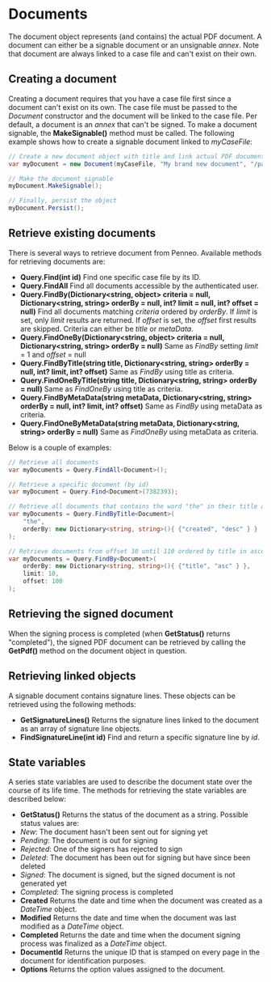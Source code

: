 # Documents
The document object represents (and contains) the actual PDF document. A document can either be a signable document or an unsignable _annex_. Note that document are always linked to a case file and can't exist on their own.

## Creating a document
Creating a document requires that you have a case file first since a document can't exist on its own. The case file must be passed to the _Document_ constructor and the document will be linked to the case file.
Per default, a document is an _annex_ that can't be signed. To make a document signable, the __MakeSignable()__ method must be called.
The following example shows how to create a signable document linked to _myCaseFile_:

```csharp
// Create a new document object with title and link actual PDF document
var myDocument = new Document(myCaseFile, "My brand new document", "/path/to/pdfFile");

// Make the document signable
myDocument.MakeSignable();

// Finally, persist the object
myDocument.Persist();
```

## Retrieve existing documents
There is several ways to retrieve document from Penneo. Available methods for retrieving documents are:

* __Query.Find<Document>(int id)__
Find one specific case file by its ID.
* __Query.FindAll<Document>__
Find all documents accessible by the authenticated user.
* __Query.FindBy<Document>(Dictionary\<string, object\> criteria = null, Dictionary\<string, string\> orderBy = null, int? limit = null, int? offset = null)__
Find all documents matching _criteria_ ordered by _orderBy_. If _limit_ is set, only _limit_ results are returned. If _offset_ is set, the _offset_ first results are skipped.
Criteria can either be _title_ or _metaData_.
* __Query.FindOneBy<Document>(Dictionary\<string, object\> criteria = null, Dictionary\<string, string\> orderBy = null)__
Same as _FindBy_ setting _limit_ = 1 and _offset_ = null
* __Query.FindByTitle<Document>(string title, Dictionary\<string, string\> orderBy = null, int? limit, int? offset)__
Same as _FindBy_ using title as criteria.
* __Query.FindOneByTitle<Document>(string title, Dictionary\<string, string\> orderBy = null)__
Same as _FindOneBy_ using title as criteria.
* __Query.FindByMetaData<Document>(string metaData, Dictionary\<string, string\> orderBy = null, int? limit, int? offset)__
Same as _FindBy_ using metaData as criteria.
* __Query.FindOneByMetaData<Document>(string metaData, Dictionary\<string, string\> orderBy = null)__
Same as _FindOneBy_ using metaData as criteria.

Below is a couple of examples:

```csharp
// Retrieve all documents
var myDocuments = Query.FindAll<Document>();

// Retrieve a specific document (by id)
var myDocument = Query.Find<Document>(7382393);

// Retrieve all documents that contains the word "the" in their title and sort descending by creation date
var myDocuments = Query.FindByTitle<Document>(
	"the",
	orderBy: new Dictionary<string, string>(){ {"created", "desc" } }
);

// Retrieve documents from offset 10 until 110 ordered by title in ascending order
var myDocuments = Query.FindBy<Document>(	
	orderBy: new Dictionary<string, string>(){ {"title", "asc" } },
	limit: 10,
	offset: 100
);
```

## Retrieving the signed document
When the signing process is completed (when __GetStatus()__ returns "completed"), the signed PDF document can be retrieved by calling the __GetPdf()__ method on the document object in question.

## Retrieving linked objects
A signable document contains signature lines. These objects can be retrieved using the following methods:

* __GetSignatureLines()__
Returns the signature lines linked to the document as an array of signature line objects.
* __FindSignatureLine(int id)__
Find and return a specific signature line by _id_.

## State variables
A series state variables are used to describe the document state over the course of its life time. The methods for retrieving the state variables are described below:

* __GetStatus()__
Returns the status of the document as a string. Possible status values are:
 * _New_: The document hasn't been sent out for signing yet
 * _Pending_: The document is out for signing
 * _Rejected_: One of the signers has rejected to sign
 * _Deleted_: The document has been out for signing but have since been deleted
 * _Signed_: The document is signed, but the signed document is not generated yet
 * _Completed_: The signing process is completed
* __Created__
Returns the date and time when the document was created as a _DateTime_ object.
* __Modified__
Returns the date and time when the document was last modified as a _DateTime_ object.
* __Completed__
Returns the date and time when the document signing process was finalized as a _DateTime_ object.
* __DocumentId__
Returns the unique ID that is stamped on every page in the document for identification purposes.
* __Options__
Returns the option values assigned to the document.
